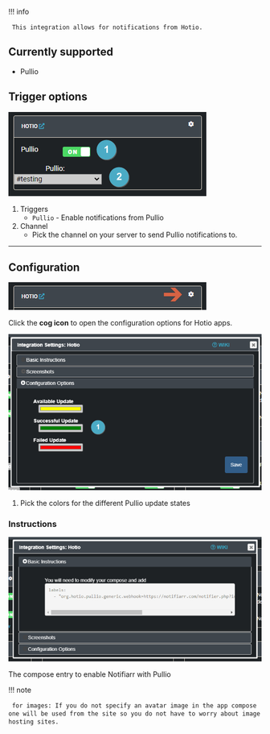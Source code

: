 !!! info

     This integration allows for notifications from Hotio.

## Currently supported

- Pullio

## Trigger options

![trigger-channels.png](../../assets/screenshots/integrations/hotio/trigger-channels.png)

1. Triggers
    - `Pullio` - Enable notifications from Pullio
1. Channel
    - Pick the channel on your server to send Pullio notifications to.

---

## Configuration

![open-configuration.png](../../assets/screenshots/integrations/hotio/open-configuration.png)

Click the **cog icon** to open the configuration options for Hotio apps.

![configuration.png](../../assets/screenshots/integrations/hotio/configuration.png)

1. Pick the colors for the different Pullio update states

### Instructions

![instructions.png](../../assets/screenshots/integrations/hotio/instructions.png)

The compose entry to enable Notifiarr with Pullio

!!! note

     for images: If you do not specify an avatar image in the app compose one will be used from the site so you do not have to worry about image hosting sites.
